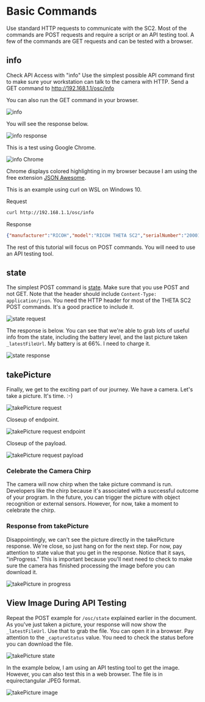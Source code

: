 # Basic Commands

Use standard HTTP requests to communicate with the SC2.  Most of the commands are
POST requests and require a script or an API testing tool. A few of the 
commands are GET requests and can be tested with a browser.

## info

Check API Access with "info"
Use the simplest possible API command first to make sure your workstation can talk to the camera with HTTP. Send a GET command to http://192.168.1.1/osc/info

You can also run the GET command in your browser.

![info](images/basic-commands/info.png)

You will see the response below.

![info response](images/basic-commands/info-response.png)

This is a test using Google Chrome.

![info Chrome](images/basic-commands/info-chrome.png)

Chrome displays colored highlighting in my browser because I am using the free extension 
[JSON Awesome](https://chrome.google.com/webstore/detail/json-viewer-awesome/iemadiahhbebdklepanmkjenfdebfpfe?hl=en).

This is an example using curl on WSL on Windows 10.

Request

```bash
curl http://192.168.1.1/osc/info
```

Response

```json
{"manufacturer":"RICOH","model":"RICOH THETA SC2","serialNumber":"20001005","firmwareVersion":"01.64","supportUrl":"https://theta360.com/en/support/","gps":false,"gyro":true,"endpoints":{"httpPort":80,"httpUpdatesPort":80},"apiLevel":[2],"api":["/osc/info","/osc/state","/osc/checkForUpdates","/osc/commands/execute","/osc/commands/status"],"uptime":2949,"_wlanMacAddress":"58:38:79:2b:ad:c5","_bluetoothMacAddress":"6c:21:a2:47:d9:05"}
```

The rest of this tutorial will focus on POST commands.  You will need to use an API testing tool.

## state

The simplest POST command is 
[state](https://api.ricoh/docs/theta-web-api-v2.1/protocols/state/). Make sure that you use POST and not GET. Note that the header should include `Content-Type: application/json`. You need the HTTP header for most of the THETA SC2 POST commands. It's a good practice to include it.

![state request](images/basic-commands/state-request.png)

The response is below. You can see that we're able to grab lots of useful info from the state, including the battery level, and the last picture taken `_latestFileUrl`. 
My battery is at 66%. I need to charge it.

![state response](images/basic-commands/state-response.png)

## takePicture

Finally, we get to the exciting part of our journey. 
We have a camera. Let's take a picture. It's time.  :-)

![takePicture request](images/basic-commands/takepicture-request.png)

Closeup of endpoint.

![takePicture request endpoint](images/basic-commands/takepicture-request-endpoint.png)

Closeup of the payload.

![takePicture request payload](images/basic-commands/takepicture-request-payload.png)

### Celebrate the Camera Chirp

The camera will now chirp when the take picture command is run. Developers like the chirp because it's associated with a successful outcome of your program. In the future, you can trigger the picture with object recognition or external sensors. However, for now, take a moment to celebrate the chirp.

### Response from takePicture

Disappointingly, we can't see the picture directly in the takePicture response. We're close, so just hang on for the next step. For now, pay attention to state value that you get in the response. Notice that it says, "inProgress."  This is important because you'll next need to check to make sure the camera has finished processing the image before you can download it.

![takePicture in progress](images/basic-commands/takepicture-in-progress.png)

## View Image During API Testing

Repeat the POST example for `/osc/state` explained earlier in the 
document. As you've just taken a picture, your response will 
now show the `_latestFileUrl`. 
Use that to grab the file. You can open it in a browser. 
Pay attention to the `_captureStatus` value. You need to check
the status before you can download the file.

![takePicture state](images/basic-commands/takepicture-state.png)

In the example below, I am using an API testing tool to get the image. 
However, you can also test this in a web browser. 
The file is in equirectangular JPEG format.

![takePicture image](images/basic-commands/takepicture-image.png)
